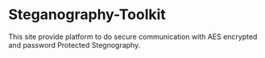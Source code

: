 # Steganography-Toolkit
This site provide platform to do secure communication with AES encrypted and password Protected Stegnography.
